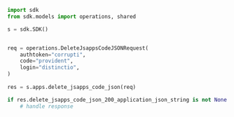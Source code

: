 <!-- Start SDK Example Usage -->
```python
import sdk
from sdk.models import operations, shared

s = sdk.SDK()


req = operations.DeleteJsappsCodeJSONRequest(
    authtoken="corrupti",
    code="provident",
    login="distinctio",
)
    
res = s.apps.delete_jsapps_code_json(req)

if res.delete_jsapps_code_json_200_application_json_string is not None:
    # handle response
```
<!-- End SDK Example Usage -->